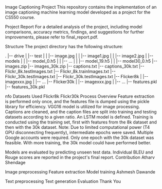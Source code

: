Image Captioning Project
This repository contains the implementation of an image captioning machine learning model developed as a project for the CS550 course.

Project Report
For a detailed analysis of the project, including model comparisons, accuracy metrics, findings, and suggestions for further improvements, please refer to final_report.pdf.

Structure
The project directory has the following structure:

.
|-- drive
|   |-- test
|   |   |-- image.jpg
|   |   |-- image1.jpg
|   |   |-- image2.jpg
|   |-- models
|   |   |-- model_0.h5
|   |   |-- ...
|   |   |-- model_19.h5
|   |   |-- model30_0.h5
|-- images.zip
|-- images_30k.zip
|-- captions.txt
|-- captions_30k.txt
|-- Flickr_8k.testImages.txt
|-- Flickr_8k.trainImages.txt
|-- Flickr_30k.testImages.txt
|-- Flickr_30k.testImages.txt
|-- Flicker8k
|   |-- imagexxx.jpg
|   |-- ...
|-- Flicker30k
|   |-- imagexxx.jpg
|   |-- ...
|-- features.pkl
|-- features_30k.pkl

nfo
Datasets Used
Flickr8k
Flickr30k
Process Overview
Feature extraction is performed only once, and the features file is dumped using the pickle library for efficiency.
VGG16 model is utilized for image processing.
Captions are cleaned, and the caption files are split into training and testing datasets according to a given ratio.
An LSTM model is defined.
Training is conducted using the training set, first with features from the 8k dataset and then with the 30k dataset.
Note: Due to limited computational power (T4 GPU disconnecting frequently), intermediate epochs were saved. Multiple Google accounts were required. Only one epoch with the 30k dataset was feasible. With more training, the 30k model could have performed better.

Models are evaluated by predicting unseen test data. Individual BLEU and Rouge scores are reported in the project's final report.
Contribution
Atharv Shendage

Image preprocessing
Feature extraction
Model training
Ashmesh Dawande

Text preprocessing
Text generation
Evaluation
Thank You

